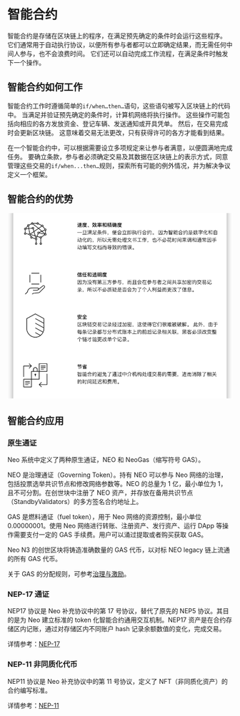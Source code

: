 # 智能合约

智能合约是存储在区块链上的程序，在满足预先确定的条件时会运行这些程序。 它们通常用于自动执行协议，以便所有参与者都可以立即确定结果，而无需任何中间人参与，也不会浪费时间。 它们还可以自动完成工作流程，在满足条件时触发下一个操作。

## 智能合约如何工作

智能合约工作时遵循简单的`if/when…then…`语句，这些语句被写入区块链上的代码中。 当满足并验证预先确定的条件时，计算机网络将执行操作。 这些操作可能包括向相应的各方发放资金、登记车辆、发送通知或开具凭单。 然后，在交易完成时会更新区块链。 这意味着交易无法更改，只有获得许可的各方才能看到结果。

在一个智能合约中，可以根据需要设立多项规定来让参与者满意，以便圆满地完成任务。 要确立条款，参与者必须确定交易及其数据在区块链上的表示方式，同意管理这些交易的`if/when...then…`规则，探索所有可能的例外情况，并为解决争议定义一个框架。

## 智能合约的优势

![智能合约](../images/BlockchainBasics/smart-contract.png)

## 智能合约应用

### 原生通证

Neo 系统中定义了两种原生通证，NEO 和 NeoGas（缩写符号 GAS）。

NEO 是治理通证（Governing Token）。持有 NEO 可以参与 Neo 网络的治理，包括投票选举共识节点和修改网络参数等。NEO 的总量为 1 亿，最小单位为 1，且不可分割。在创世块中注册了 NEO 资产，并存放在备用共识节点（StandbyValidators）的多方签名合约地址上。

GAS 是燃料通证（fuel token），用于 Neo 网络的资源控制，最小单位 0.00000001。使用 Neo 网络进行转账、注册资产、发行资产、运行 DApp 等操作需要支付一定的 GAS 手续费。用户可以涌过提取或者购买获取 GAS。

Neo N3 的创世区块将铸造准确数量的 GAS 代币，以对标 NEO legacy 链上流通的所有 GAS 代币。

关于 GAS 的分配规则，可参考[治理与激励](https://docs.neo.org/docs/zh-cn/basic/governance.html)。

### NEP-17 通证

NEP17 协议是 Neo 补充协议中的第 17 号协议，替代了原先的 NEP5 协议。其目的是为 Neo 建立标准的 token 化智能合约通用交互机制。NEP17 资产是在合约存储区内记账，通过对存储区内不同账户 hash 记录余额数值的变化，完成交易。

详情参考：[NEP-17](https://github.com/neo-project/proposals/blob/master/nep-17.mediawiki)

### NEP-11 非同质化代币

NEP11 协议是 Neo 补充协议中的第 11 号协议，定义了 NFT（非同质化资产）的合约编写标准。

详情参考：[NEP-11](https://github.com/neo-project/proposals/blob/master/nep-11.mediawiki)
